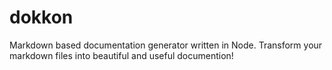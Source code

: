 dokkon
======

Markdown based documentation generator written in Node. Transform your markdown files into beautiful and useful documention!
